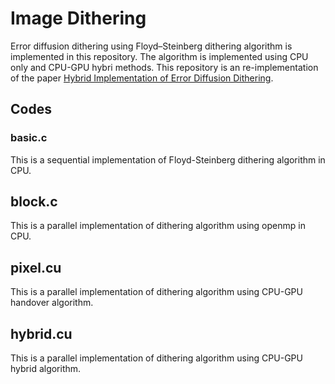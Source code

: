 # Image Dithering
Error diffusion dithering using Floyd–Steinberg dithering algorithm is implemented in this repository. The algorithm is implemented using CPU only and CPU-GPU hybri methods. This repository is an re-implementation of the paper [Hybrid Implementation of Error Diffusion Dithering]. 

## Codes

### basic.c
This is a sequential implementation of Floyd-Steinberg dithering algorithm in CPU.

## block.c
This is a parallel implementation of dithering algorithm using openmp in CPU.

## pixel.cu
This is a parallel implementation of dithering algorithm using CPU-GPU handover algorithm.

## hybrid.cu
This is a parallel implementation of dithering algorithm using CPU-GPU hybrid algorithm.


[Hybrid Implementation of Error Diffusion Dithering]:http://cdn.iiit.ac.in/cdn/cvit.iiit.ac.in/papers/Aditya2011Hybrid.pdf
